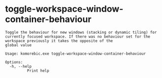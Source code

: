 # toggle-workspace-window-container-behaviour

```
Toggle the behaviour for new windows (stacking or dynamic tiling) for currently focused workspace. If there was no behaviour set for the workspace previously it takes the opposite of the
global value

Usage: komorebic.exe toggle-workspace-window-container-behaviour

Options:
  -h, --help
          Print help

```
